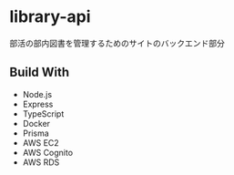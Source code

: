 # library-api
部活の部内図書を管理するためのサイトのバックエンド部分
## Build With
- Node.js
- Express
- TypeScript
- Docker
- Prisma
- AWS EC2
- AWS Cognito
- AWS RDS
